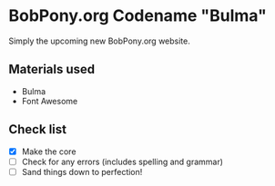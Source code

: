# BobPony.org Codename "Bulma"
Simply the upcoming new BobPony.org website.
## Materials used
- Bulma
- Font Awesome
## Check list
- [x] Make the core
- [ ] Check for any errors (includes spelling and grammar)
- [ ] Sand things down to perfection!
